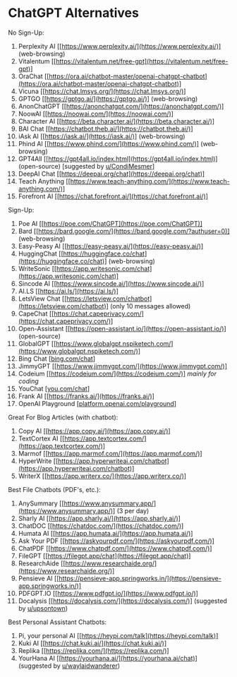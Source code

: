 # ChatGPT Alternatives

No Sign-Up:

1. Perplexity AI [[https://www.perplexity.ai/](https://www.perplexity.ai/)] (web-browsing)
2. Vitalentum [[https://vitalentum.net/free-gpt](https://vitalentum.net/free-gpt)]
3. OraChat [[https://ora.ai/chatbot-master/openai-chatgpt-chatbot](https://ora.ai/chatbot-master/openai-chatgpt-chatbot)]
4. Vicuna [[https://chat.lmsys.org/](https://chat.lmsys.org/)]
5. GPTGO [[https://gptgo.ai/](https://gptgo.ai/)] (web-browsing)
6. AnonChatGPT [[https://anonchatgpt.com/](https://anonchatgpt.com/)]
7. NoowAI [[https://noowai.com/](https://noowai.com/)]
8. Character AI [[https://beta.character.ai/](https://beta.character.ai/)]
9. BAI Chat [[https://chatbot.theb.ai/](https://chatbot.theb.ai/)]
10. iAsk AI [[https://iask.ai/](https://iask.ai/)] (web-browsing)
11. Phind AI [[https://www.phind.com/](https://www.phind.com/)] (web-browsing)
12. GPT4All [[https://gpt4all.io/index.html](https://gpt4all.io/index.html)] (open-source) [suggested by [u/CondiMesmer](https://www.reddit.com/u/CondiMesmer/)]
13. DeepAI Chat [[https://deepai.org/chat](https://deepai.org/chat)]
14. Teach Anything [[https://www.teach-anything.com/](https://www.teach-anything.com/)]
15. Forefront AI [[https://chat.forefront.ai/](https://chat.forefront.ai/)]

Sign-Up:

1. Poe AI [[https://poe.com/ChatGPT](https://poe.com/ChatGPT)]
2. Bard [[https://bard.google.com/](https://bard.google.com/?authuser=0)] (web-browsing)
3. Easy-Peasy AI [[https://easy-peasy.ai/](https://easy-peasy.ai/)]
4. HuggingChat [[https://huggingface.co/chat](https://huggingface.co/chat)] (web-browsing)
5. WriteSonic [[https://app.writesonic.com/chat](https://app.writesonic.com/chat)]
6. Sincode AI [[https://www.sincode.ai/](https://www.sincode.ai/)]
7. AI.LS [[https://ai.ls/](https://ai.ls/)]
8. LetsView Chat [[https://letsview.com/chatbot](https://letsview.com/chatbot)] (only 10 messages allowed)
9. CapeChat [[https://chat.capeprivacy.com/](https://chat.capeprivacy.com/)]
10. Open-Assistant [[https://open-assistant.io/](https://open-assistant.io/)] (open-source)
11. GlobalGPT [[https://www.globalgpt.nspiketech.com/](https://www.globalgpt.nspiketech.com/)]
12. Bing Chat [[bing.com/chat](http://bing.com/chat)]
13. JimmyGPT [[https://www.jimmygpt.com/](https://www.jimmygpt.com/)]
14. Codeium [[https://codeium.com/](https://codeium.com/)] *mainly for coding*
15. YouChat [[you.com/chat](http://you.com/chat)]
16. Frank AI [[https://franks.ai/](https://franks.ai/)]
17. OpenAI Playground [[platform.openai.com/playground](http://platform.openai.com/playground)]

Great For Blog Articles (with chatbot):

1. Copy AI [[https://app.copy.ai/](https://app.copy.ai/)]
2. TextCortex AI [[https://app.textcortex.com/](https://app.textcortex.com/)]
3. Marmof [[https://app.marmof.com/](https://app.marmof.com/)]
4. HyperWrite [[https://app.hyperwriteai.com/chatbot](https://app.hyperwriteai.com/chatbot)]
5. WriterX [[https://app.writerx.co/](https://app.writerx.co/)]

Best File Chatbots (PDF's, etc.):

1. AnySummary [[https://www.anysummary.app/](https://www.anysummary.app/)] (3 per day)
2. Sharly AI [[https://app.sharly.ai/](https://app.sharly.ai/)]
3. ChatDOC [[https://chatdoc.com/](https://chatdoc.com/)]
4. Humata AI [[https://app.humata.ai/](https://app.humata.ai/)]
5. Ask Your PDF [[https://askyourpdf.com/](https://askyourpdf.com/)]
6. ChatPDF [[https://www.chatpdf.com/](https://www.chatpdf.com/)]
7. FileGPT [[https://filegpt.app/chat](https://filegpt.app/chat)]
8. ResearchAide [[https://www.researchaide.org/](https://www.researchaide.org/)]
9. Pensieve AI [[https://pensieve-app.springworks.in/](https://pensieve-app.springworks.in/)]
10. PDFGPT.IO [[https://www.pdfgpt.io/](https://www.pdfgpt.io/)]
11. Docalysis [[https://docalysis.com/](https://docalysis.com/)] (suggested by [u/upsontown](https://www.reddit.com/u/upsontown/))

Best Personal Assistant Chatbots:

1. Pi, your personal AI [[https://heypi.com/talk](https://heypi.com/talk)]
2. Kuki AI [[https://chat.kuki.ai/](https://chat.kuki.ai/)]
3. Replika [[https://replika.com/](https://replika.com/)]
4. YourHana AI [[https://yourhana.ai/](https://yourhana.ai/chat)] (suggested by [u/waylaidwanderer](https://www.reddit.com/u/waylaidwanderer/))